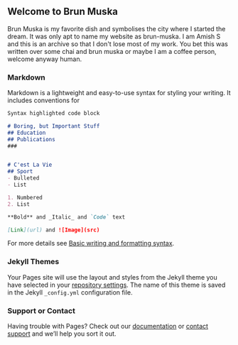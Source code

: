 ## Welcome to Brun Muska

Brun Muska is my favorite dish and symbolises the city where I started the dream. It was only apt to name my website as brun-muska. I am Amish S and this is an archive so that I don't lose most of my work. You bet this was written over some chai and brun muska or maybe I am a coffee person, welcome anyway human. 




### Markdown

Markdown is a lightweight and easy-to-use syntax for styling your writing. It includes conventions for

```markdown
Syntax highlighted code block

# Boring, but Important Stuff
## Education
## Publications
###


# C'est La Vie
## Sport
- Bulleted
- List

1. Numbered
2. List

**Bold** and _Italic_ and `Code` text

[Link](url) and ![Image](src)
```

For more details see [Basic writing and formatting syntax](https://docs.github.com/en/github/writing-on-github/getting-started-with-writing-and-formatting-on-github/basic-writing-and-formatting-syntax).

### Jekyll Themes

Your Pages site will use the layout and styles from the Jekyll theme you have selected in your [repository settings](https://github.com/marauders9/brunmuska.github.io/settings/pages). The name of this theme is saved in the Jekyll `_config.yml` configuration file.

### Support or Contact

Having trouble with Pages? Check out our [documentation](https://docs.github.com/categories/github-pages-basics/) or [contact support](https://support.github.com/contact) and we’ll help you sort it out.
